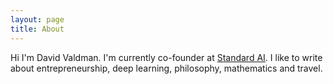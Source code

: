 ```yaml
---
layout: page
title: About
---
```


Hi I'm David Valdman. I'm currently co-founder at [Standard AI](https://www.standard.ai). I like to write about entrepreneurship, deep learning, philosophy, mathematics and travel.